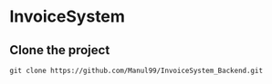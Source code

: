 # InvoiceSystem
## Clone the project
````
git clone https://github.com/Manul99/InvoiceSystem_Backend.git
````
